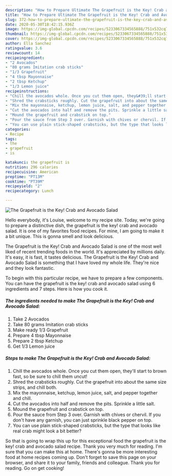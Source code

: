 ```yaml
---
description: "How to Prepare Ultimate The Grapefruit is the Key! Crab and Avocado Salad"
title: "How to Prepare Ultimate The Grapefruit is the Key! Crab and Avocado Salad"
slug: 372-how-to-prepare-ultimate-the-grapefruit-is-the-key-crab-and-avocado-salad
date: 2020-05-30T18:42:15.936Z
image: https://img-global.cpcdn.com/recipes/5233067334565888/751x532cq70/the-grapefruit-is-the-key-crab-and-avocado-salad-recipe-main-photo.jpg
thumbnail: https://img-global.cpcdn.com/recipes/5233067334565888/751x532cq70/the-grapefruit-is-the-key-crab-and-avocado-salad-recipe-main-photo.jpg
cover: https://img-global.cpcdn.com/recipes/5233067334565888/751x532cq70/the-grapefruit-is-the-key-crab-and-avocado-salad-recipe-main-photo.jpg
author: Ella Sanchez
ratingvalue: 3.6
reviewcount: 14
recipeingredient:
- "2 Avocados"
- "80 grams Imitation crab sticks"
- "1/3 Grapefruit"
- "4 tbsp Mayonnaise"
- "2 tbsp Ketchup"
- "1/3 Lemon juice"
recipeinstructions:
- "Chill the avocados whole. Once you cut them open, they&#39;ll start to brown fast, so be sure to chill them uncut!"
- "Shred the crabsticks roughly. Cut the grapefruit into about the same size strips, and chill both."
- "Mix the mayonnaise, ketchup, lemon juice, salt, and pepper together and chill."
- "Cut the avocados into half and remove the pits. Sprinkle a little salt."
- "Mound the grapefruit and crabstick on top."
- "Pour the sauce from Step 3 over. Garnish with chives or chervil. If you don&#39;t have any garnish, you can just sprinkle black pepper on top."
- "You can use plain stick-shaped crabsticks, but the type that looks like real crab might look a bit better?"
categories:
- Recipe
tags:
- the
- grapefruit
- is

katakunci: the grapefruit is 
nutrition: 296 calories
recipecuisine: American
preptime: "PT13M"
cooktime: "PT39M"
recipeyield: "2"
recipecategory: Lunch

---
```



![The Grapefruit is the Key! Crab and Avocado Salad](https://img-global.cpcdn.com/recipes/5233067334565888/751x532cq70/the-grapefruit-is-the-key-crab-and-avocado-salad-recipe-main-photo.jpg)

Hello everybody, it's Louise, welcome to my recipe site. Today, we're going to prepare a distinctive dish, the grapefruit is the key! crab and avocado salad. It is one of my favorites food recipes. For mine, I am going to make it a bit unique. This is gonna smell and look delicious.

The Grapefruit is the Key! Crab and Avocado Salad is one of the most well liked of recent trending foods in the world. It's appreciated by millions daily. It's easy, it is fast, it tastes delicious. The Grapefruit is the Key! Crab and Avocado Salad is something that I have loved my whole life. They're nice and they look fantastic.




To begin with this particular recipe, we have to prepare a few components. You can have the grapefruit is the key! crab and avocado salad using 6 ingredients and 7 steps. Here is how you cook it.

<!--inarticleads1-->

##### The ingredients needed to make The Grapefruit is the Key! Crab and Avocado Salad:

1. Take 2 Avocados
1. Take 80 grams Imitation crab sticks
1. Make ready 1/3 Grapefruit
1. Prepare 4 tbsp Mayonnaise
1. Prepare 2 tbsp Ketchup
1. Get 1/3 Lemon juice




<!--inarticleads2-->

##### Steps to make The Grapefruit is the Key! Crab and Avocado Salad:

1. Chill the avocados whole. Once you cut them open, they&#39;ll start to brown fast, so be sure to chill them uncut!
1. Shred the crabsticks roughly. Cut the grapefruit into about the same size strips, and chill both.
1. Mix the mayonnaise, ketchup, lemon juice, salt, and pepper together and chill.
1. Cut the avocados into half and remove the pits. Sprinkle a little salt.
1. Mound the grapefruit and crabstick on top.
1. Pour the sauce from Step 3 over. Garnish with chives or chervil. If you don&#39;t have any garnish, you can just sprinkle black pepper on top.
1. You can use plain stick-shaped crabsticks, but the type that looks like real crab might look a bit better?




So that is going to wrap this up for this exceptional food the grapefruit is the key! crab and avocado salad recipe. Thank you very much for reading. I'm sure that you can make this at home. There's gonna be more interesting food at home recipes coming up. Don't forget to save this page on your browser, and share it to your family, friends and colleague. Thank you for reading. Go on get cooking!

